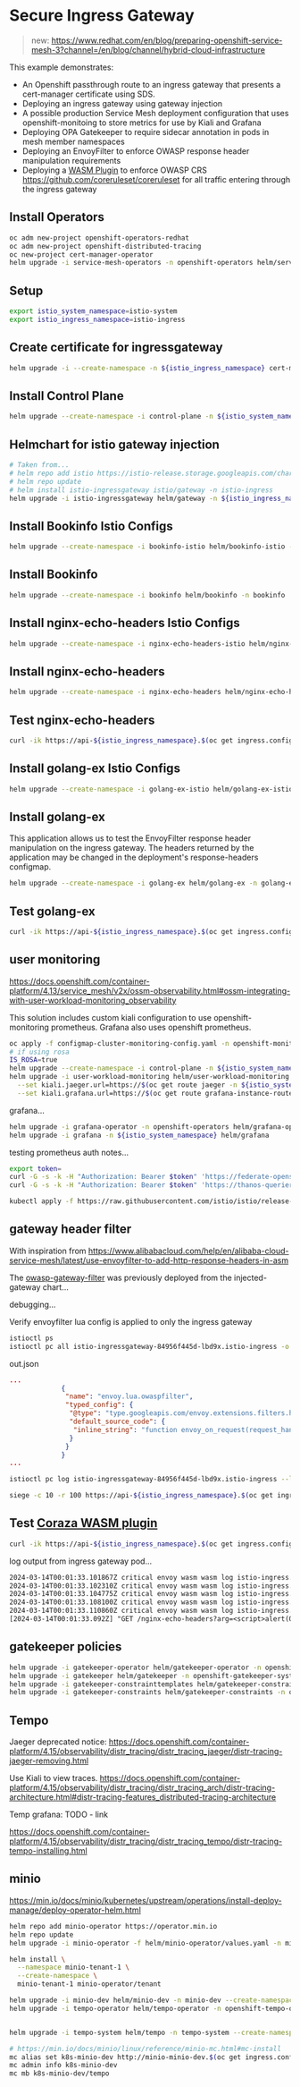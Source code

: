 # Secure Ingress Gateway

> new: https://www.redhat.com/en/blog/preparing-openshift-service-mesh-3?channel=/en/blog/channel/hybrid-cloud-infrastructure

This example demonstrates:

- An Openshift passthrough route to an ingress gateway that presents a cert-manager certificate using SDS.
- Deploying an ingress gateway using gateway injection
- A possible production Service Mesh deployment configuration that uses openshift-monitoing to store metrics for use by Kiali and Grafana
- Deploying OPA Gatekeeper to require sidecar annotation in pods in mesh member namespaces
- Deploying an EnvoyFilter to enforce OWASP response header manipulation requirements
- Deploying a [WASM Plugin](https://github.com/corazawaf/coraza-proxy-wasm/tree/main/example/istio#at-ingress-gateway-for-all-incoming-traffic) to enforce OWASP CRS <https://github.com/coreruleset/coreruleset> for all traffic entering through the ingress gateway

## Install Operators

```sh
oc adm new-project openshift-operators-redhat
oc adm new-project openshift-distributed-tracing
oc new-project cert-manager-operator
helm upgrade -i service-mesh-operators -n openshift-operators helm/service-mesh-operators --create-namespace
```

## Setup

```sh
export istio_system_namespace=istio-system
export istio_ingress_namespace=istio-ingress
```

## Create certificate for ingressgateway

```sh
helm upgrade -i --create-namespace -n ${istio_ingress_namespace} cert-manager-certs helm/cert-manager --set ingressgateway.cert.commonName=api-${istio_ingress_namespace}.$(oc get ingress.config.openshift.io cluster -o jsonpath={.spec.domain})
```

## Install Control Plane

```sh
helm upgrade --create-namespace -i control-plane -n ${istio_system_namespace} helm/control-plane -f helm/control-plane/values-user-monitoring.yaml
```

## Helmchart for istio gateway injection

```sh
# Taken from...
# helm repo add istio https://istio-release.storage.googleapis.com/charts
# helm repo update
# helm install istio-ingressgateway istio/gateway -n istio-ingress
helm upgrade -i istio-ingressgateway helm/gateway -n ${istio_ingress_namespace}
```

## Install Bookinfo Istio Configs

```sh
helm upgrade --create-namespace -i bookinfo-istio helm/bookinfo-istio -n bookinfo --set ingressgateway.host=$(oc get route api -n ${istio_ingress_namespace} -o jsonpath={'.spec.host'})
```

## Install Bookinfo

```sh
helm upgrade --create-namespace -i bookinfo helm/bookinfo -n bookinfo
```

## Install nginx-echo-headers Istio Configs

```sh
helm upgrade --create-namespace -i nginx-echo-headers-istio helm/nginx-echo-headers-istio -n nginx-echo-headers
```

## Install nginx-echo-headers

```sh
helm upgrade --create-namespace -i nginx-echo-headers helm/nginx-echo-headers -n nginx-echo-headers
```

## Test nginx-echo-headers

```sh
curl -ik https://api-${istio_ingress_namespace}.$(oc get ingress.config.openshift.io cluster -o jsonpath={.spec.domain})/nginx-echo-headers
```

## Install golang-ex Istio Configs

```sh
helm upgrade --create-namespace -i golang-ex-istio helm/golang-ex-istio -n golang-ex
```

## Install golang-ex

This application allows us to test the EnvoyFilter response header manipulation on the ingress gateway. The headers returned by the application may be changed in the deployment's response-headers configmap.

```sh
helm upgrade --create-namespace -i golang-ex helm/golang-ex -n golang-ex
```

## Test golang-ex

```sh
curl -ik https://api-${istio_ingress_namespace}.$(oc get ingress.config.openshift.io cluster -o jsonpath={.spec.domain})/golang-ex
```

## user monitoring

<https://docs.openshift.com/container-platform/4.13/service_mesh/v2x/ossm-observability.html#ossm-integrating-with-user-workload-monitoring_observability>

This solution includes custom kiali configuration to use openshift-monitoring prometheus. Grafana also uses openshift prometheus.

```sh
oc apply -f configmap-cluster-monitoring-config.yaml -n openshift-monitoring
# if using rosa
IS_ROSA=true
helm upgrade --create-namespace -i control-plane -n ${istio_system_namespace} helm/control-plane -f helm/control-plane/values-user-monitoring.yaml --set isRosa=${IS_ROSA}
helm upgrade -i user-workload-monitoring helm/user-workload-monitoring -n ${istio_system_namespace} \
  --set kiali.jaeger.url=https://$(oc get route jaeger -n ${istio_system_namespace} -o jsonpath={.spec.host}) \
  --set kiali.grafana.url=https://$(oc get route grafana-instance-route -n ${istio_system_namespace} -o jsonpath={.spec.host})
```

grafana...

```sh
helm upgrade -i grafana-operator -n openshift-operators helm/grafana-operator
helm upgrade -i grafana -n ${istio_system_namespace} helm/grafana
```

testing prometheus auth notes...

```sh
export token=
curl -G -s -k -H "Authorization: Bearer $token" 'https://federate-openshift-user-workload-monitoring.apps.july26.vqqh.p1.openshiftapps.com/federate' --data-urlencode 'match[]=istio_requests_total'
curl -G -s -k -H "Authorization: Bearer $token" 'https://thanos-querier.openshift-monitoring.svc.cluster.local:9091/api/v1/status/config' --data-urlencode 'match[]=istio_requests_total'
```

```sh
kubectl apply -f https://raw.githubusercontent.com/istio/istio/release-1.16/samples/addons/grafana.yaml
```

## gateway header filter

With inspiration from <https://www.alibabacloud.com/help/en/alibaba-cloud-service-mesh/latest/use-envoyfilter-to-add-http-response-headers-in-asm>

The [owasp-gateway-filter](./helm/injected-gateway/templates/envoyfilter-owasp-gateway-filter.yaml) was previously deployed from the injected-gateway chart...

debugging...

Verify envoyfilter lua config is applied to only the ingress gateway

```sh
istioctl ps
istioctl pc all istio-ingressgateway-84956f445d-lbd9x.istio-ingress -o json > out.json
```

out.json

```json
...
             {
              "name": "envoy.lua.owaspfilter",
              "typed_config": {
               "@type": "type.googleapis.com/envoy.extensions.filters.http.lua.v3.Lua",
               "default_source_code": {
                "inline_string": "function envoy_on_request(request_handle)..."
               }
              }
             }
...
```

```sh
istioctl pc log istio-ingressgateway-84956f445d-lbd9x.istio-ingress --level debug
```

```sh
siege -c 10 -r 100 https://api-${istio_ingress_namespace}.$(oc get ingress.config.openshift.io cluster -o jsonpath={.spec.domain})/golang-ex
```

## Test [Coraza WASM plugin](https://github.com/corazawaf/coraza-proxy-wasm/tree/main/example/istio#at-ingress-gateway-for-all-incoming-traffic)

```sh
curl -ik https://api-${istio_ingress_namespace}.$(oc get ingress.config.openshift.io cluster -o jsonpath={.spec.domain})/nginx-echo-headers?arg=\<script\>alert\(0\)\</script\>
```

log output from ingress gateway pod...

```txt
2024-03-14T00:01:33.101867Z critical envoy wasm wasm log istio-ingress.coraza-ingressgateway: [client "10.217.0.1"] Coraza: Warning. XSS Attack Detected via libinjection [file "@owasp_crs/REQUEST-941-APPLICATION-ATTACK-XSS.conf"] [line "7663"] [id "941100"] [rev ""] [msg "XSS Attack Detected via libinjection"] [data "Matched Data: XSS data found within ARGS_GET:arg: <script>alert(0)</script>"] [severity "critical"] [ver "OWASP_CRS/4.0.0-rc2"] [maturity "0"] [accuracy "0"] [tag "application-multi"] [tag "language-multi"] [tag "platform-multi"] [tag "attack-xss"] [tag "paranoia-level/1"] [tag "OWASP_CRS"] [tag "capec/1000/152/242"] [hostname "10.217.1.29"] [uri "/nginx-echo-headers?arg=<script>alert(0)</script>"] [unique_id "AEvaZrZNqmkUTKzKVTy"]
2024-03-14T00:01:33.102310Z critical envoy wasm wasm log istio-ingress.coraza-ingressgateway: [client "10.217.0.1"] Coraza: Warning. XSS Filter - Category 1: Script Tag Vector [file "@owasp_crs/REQUEST-941-APPLICATION-ATTACK-XSS.conf"] [line "7689"] [id "941110"] [rev ""] [msg "XSS Filter - Category 1: Script Tag Vector"] [data "Matched Data: <script> found within ARGS_GET:arg: <script>alert(0)</script>"] [severity "critical"] [ver "OWASP_CRS/4.0.0-rc2"] [maturity "0"] [accuracy "0"] [tag "application-multi"] [tag "language-multi"] [tag "platform-multi"] [tag "attack-xss"] [tag "paranoia-level/1"] [tag "OWASP_CRS"] [tag "capec/1000/152/242"] [hostname "10.217.1.29"] [uri "/nginx-echo-headers?arg=<script>alert(0)</script>"] [unique_id "AEvaZrZNqmkUTKzKVTy"]
2024-03-14T00:01:33.104775Z critical envoy wasm wasm log istio-ingress.coraza-ingressgateway: [client "10.217.0.1"] Coraza: Warning. NoScript XSS InjectionChecker: HTML Injection [file "@owasp_crs/REQUEST-941-APPLICATION-ATTACK-XSS.conf"] [line "7778"] [id "941160"] [rev ""] [msg "NoScript XSS InjectionChecker: HTML Injection"] [data "Matched Data: <script found within ARGS_GET:arg: <script>alert(0)</script>"] [severity "critical"] [ver "OWASP_CRS/4.0.0-rc2"] [maturity "0"] [accuracy "0"] [tag "application-multi"] [tag "language-multi"] [tag "platform-multi"] [tag "attack-xss"] [tag "paranoia-level/1"] [tag "OWASP_CRS"] [tag "capec/1000/152/242"] [hostname "10.217.1.29"] [uri "/nginx-echo-headers?arg=<script>alert(0)</script>"] [unique_id "AEvaZrZNqmkUTKzKVTy"]
2024-03-14T00:01:33.108100Z critical envoy wasm wasm log istio-ingress.coraza-ingressgateway: [client "10.217.0.1"] Coraza: Warning. Javascript method detected [file "@owasp_crs/REQUEST-941-APPLICATION-ATTACK-XSS.conf"] [line "8272"] [id "941390"] [rev ""] [msg "Javascript method detected"] [data "Matched Data: alert( found within ARGS_GET:arg: <script>alert(0)</script>"] [severity "critical"] [ver "OWASP_CRS/4.0.0-rc2"] [maturity "0"] [accuracy "0"] [tag "application-multi"] [tag "language-multi"] [tag "attack-xss"] [tag "paranoia-level/1"] [tag "OWASP_CRS"] [tag "capec/1000/152/242"] [hostname "10.217.1.29"] [uri "/nginx-echo-headers?arg=<script>alert(0)</script>"] [unique_id "AEvaZrZNqmkUTKzKVTy"]
2024-03-14T00:01:33.110860Z critical envoy wasm wasm log istio-ingress.coraza-ingressgateway: [client "10.217.0.1"] Coraza: Access denied (phase 1). Inbound Anomaly Score Exceeded in phase 1 (Total Score: 20) [file "@owasp_crs/REQUEST-949-BLOCKING-EVALUATION.conf"] [line "11347"] [id "949111"] [rev ""] [msg "Inbound Anomaly Score Exceeded in phase 1 (Total Score: 20)"] [data ""] [severity "emergency"] [ver "OWASP_CRS/4.0.0-rc2"] [maturity "0"] [accuracy "0"] [tag "anomaly-evaluation"] [hostname "10.217.1.29"] [uri "/nginx-echo-headers?arg=<script>alert(0)</script>"] [unique_id "AEvaZrZNqmkUTKzKVTy"]
[2024-03-14T00:01:33.092Z] "GET /nginx-echo-headers?arg=<script>alert(0)</script> HTTP/2" 403 - - "-" 0 0 19 - "10.217.0.1" "curl/8.0.1" "066505bf-0b0d-9ac4-a0f1-348ada628034" "api-istio-ingress.apps-crc.testing" "-" outbound|8080||nginx-echo-headers.nginx-echo-headers.svc.cluster.local - 10.217.1.29:8443 10.217.0.1:51776 api-istio-ingress.apps-crc.testing -
```

## gatekeeper policies

```sh
helm upgrade -i gatekeeper-operator helm/gatekeeper-operator -n openshift-operators
helm upgrade -i gatekeeper helm/gatekeeper -n openshift-gatekeeper-system --create-namespace
helm upgrade -i gatekeeper-constrainttemplates helm/gatekeeper-constrainttemplates -n openshift-gatekeeper-system
helm upgrade -i gatekeeper-constraints helm/gatekeeper-constraints -n openshift-gatekeeper-system
```


## Tempo

Jaeger deprecated notice:
https://docs.openshift.com/container-platform/4.15/observability/distr_tracing/distr_tracing_jaeger/distr-tracing-jaeger-removing.html

Use Kiali to view traces. https://docs.openshift.com/container-platform/4.15/observability/distr_tracing/distr_tracing_arch/distr-tracing-architecture.html#distr-tracing-features_distributed-tracing-architecture 

Temp grafana: TODO - link

https://docs.openshift.com/container-platform/4.15/observability/distr_tracing/distr_tracing_tempo/distr-tracing-tempo-installing.html

## minio

https://min.io/docs/minio/kubernetes/upstream/operations/install-deploy-manage/deploy-operator-helm.html

```sh
helm repo add minio-operator https://operator.min.io
helm repo update
helm upgrade -i minio-operator -f helm/minio-operator/values.yaml -n minio-operator --create-namespace minio-operator/operator

helm install \
  --namespace minio-tenant-1 \
  --create-namespace \
  minio-tenant-1 minio-operator/tenant
```

```sh
helm upgrade -i minio-dev helm/minio-dev -n minio-dev --create-namespace
helm upgrade -i tempo-operator helm/tempo-operator -n openshift-tempo-operator --create-namespace


helm upgrade -i tempo-system helm/tempo -n tempo-system --create-namespace

# https://min.io/docs/minio/linux/reference/minio-mc.html#mc-install
mc alias set k8s-minio-dev http://minio-minio-dev.$(oc get ingress.config.openshift.io cluster -o jsonpath={.spec.domain}) minioadmin minioadmin
mc admin info k8s-minio-dev
mc mb k8s-minio-dev/tempo 

```

